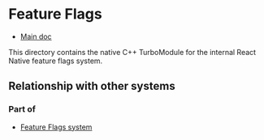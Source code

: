 # Feature Flags

- [Main doc](../../../../../../../__docs__/README.md)

This directory contains the native C++ TurboModule for the internal React Native feature flags system.

## Relationship with other systems

### Part of

- [Feature Flags system](../../../../../src/private/featureflags/__docs__/README.md)
